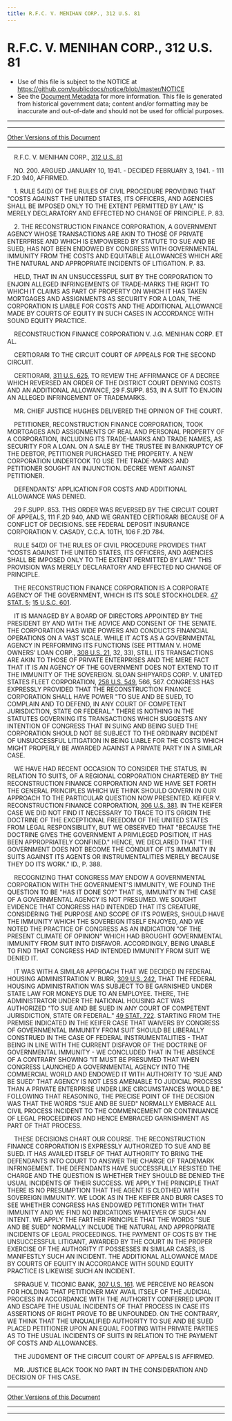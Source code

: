 ```yaml
---
title: R.F.C. V. MENIHAN CORP., 312 U.S. 81
---
```


# R.F.C. V. MENIHAN CORP., 312 U.S. 81

* Use of this file is subject to the NOTICE at https://github.com/publicdocs/notice/blob/master/NOTICE
* See the [Document Metadata](../../../index.md) for more information.
  This file is generated from historical government data; content and/or formatting may be inaccurate and out-of-date and should not be used for official purposes.

----------
----------

[Other Versions of this Document](https://publicdocs.github.io/go/links?ns=uslm-x&ref=%2Fus%2Fcourts%2Fscotus%2FusReporter%2F312%2F81)

----------

    R.F.C. V. MENIHAN CORP., [312 U.S. 81][/us/courts/scotus/usReporter/312/81]

    NO. 200.  ARGUED JANUARY 10, 1941.  - DECIDED FEBRUARY 3, 1941.  - 111 F.2D 940, AFFIRMED.

    1.  RULE 54(D) OF THE RULES OF CIVIL PROCEDURE PROVIDING THAT "COSTS AGAINST THE UNITED STATES, ITS OFFICERS, AND AGENCIES SHALL BE IMPOSED ONLY TO THE EXTENT PERMITTED BY LAW," IS MERELY DECLARATORY AND EFFECTED NO CHANGE OF PRINCIPLE.  P. 83.

    2.  THE RECONSTRUCTION FINANCE CORPORATION, A GOVERNMENT AGENCY WHOSE TRANSACTIONS ARE AKIN TO THOSE OF PRIVATE ENTERPRISE AND WHICH IS EMPOWERED BY STATUTE TO SUE AND BE SUED, HAS NOT BEEN ENDOWED BY CONGRESS WITH GOVERNMENTAL IMMUNITY FROM THE COSTS AND EQUITABLE ALLOWANCES WHICH ARE THE NATURAL AND APPROPRIATE INCIDENTS OF LITIGATION.  P. 83.

    HELD, THAT IN AN UNSUCCESSFUL SUIT BY THE CORPORATION TO ENJOIN ALLEGED INFRINGEMENTS OF TRADE-MARKS THE RIGHT TO WHICH IT CLAIMS AS PART OF PROPERTY ON WHICH IT HAS TAKEN MORTGAGES AND ASSIGNMENTS AS SECURITY FOR A LOAN, THE CORPORATION IS LIABLE FOR COSTS AND THE ADDITIONAL ALLOWANCE MADE BY COURTS OF EQUITY IN SUCH CASES IN ACCORDANCE WITH SOUND EQUITY PRACTICE.

    RECONSTRUCTION FINANCE CORPORATION V. J.G. MENIHAN CORP. ET AL.

    CERTIORARI TO THE CIRCUIT COURT OF APPEALS FOR THE SECOND CIRCUIT.

    CERTIORARI, [311 U.S. 625][/us/courts/scotus/usReporter/311/625], TO REVIEW THE AFFIRMANCE OF A DECREE WHICH REVERSED AN ORDER OF THE DISTRICT COURT DENYING COSTS AND AN ADDITIONAL ALLOWANCE, 29 F.SUPP.  853, IN A SUIT TO ENJOIN AN ALLEGED INFRINGEMENT OF TRADEMARKS.

    MR. CHIEF JUSTICE HUGHES DELIVERED THE OPINION OF THE COURT.

    PETITIONER, RECONSTRUCTION FINANCE CORPORATION, TOOK MORTGAGES AND ASSIGNMENTS OF REAL AND PERSONAL PROPERTY OF A CORPORATION, INCLUDING ITS TRADE-MARKS AND TRADE NAMES, AS SECURITY FOR A LOAN.  ON A SALE BY THE TRUSTEE IN BANKRUPTCY OF THE DEBTOR, PETITIONER PURCHASED THE PROPERTY.  A NEW CORPORATION UNDERTOOK TO USE THE TRADE-MARKS AND PETITIONER SOUGHT AN INJUNCTION.  DECREE WENT AGAINST PETITIONER.

    DEFENDANTS' APPLICATION FOR COSTS AND ADDITIONAL ALLOWANCE WAS DENIED.

    29 F.SUPP.  853.  THIS ORDER WAS REVERSED BY THE CIRCUIT COURT OF APPEALS, 111 F.2D 940, AND WE GRANTED CERTIORARI BECAUSE OF A CONFLICT OF DECISIONS.  SEE FEDERAL DEPOSIT INSURANCE CORPORATION V. CASADY, C.C.A. 10TH, 106 F.2D 784.

    RULE 54(D) OF THE RULES OF CIVIL PROCEDURE PROVIDES THAT "COSTS AGAINST THE UNITED STATES, ITS OFFICERS, AND AGENCIES SHALL BE IMPOSED ONLY TO THE EXTENT PERMITTED BY LAW."  THIS PROVISION WAS MERELY DECLARATORY AND EFFECTED NO CHANGE OF PRINCIPLE.

    THE RECONSTRUCTION FINANCE CORPORATION IS A CORPORATE AGENCY OF THE GOVERNMENT, WHICH IS ITS SOLE STOCKHOLDER.  [47 STAT. 5][/us/stat/47/5]; [15 U.S.C. 601][/us/usc/t15/s601].

    IT IS MANAGED BY A BOARD OF DIRECTORS APPOINTED BY THE PRESIDENT BY AND WITH THE ADVICE AND CONSENT OF THE SENATE.  THE CORPORATION HAS WIDE POWERS AND CONDUCTS FINANCIAL OPERATIONS ON A VAST SCALE.  WHILE IT ACTS AS A GOVERNMENTAL AGENCY IN PERFORMING ITS FUNCTIONS (SEE PITTMAN V. HOME OWNERS' LOAN CORP., [308 U.S. 21][/us/courts/scotus/usReporter/308/21], 32, 33), STILL ITS TRANSACTIONS ARE AKIN TO THOSE OF PRIVATE ENTERPRISES AND THE MERE FACT THAT IT IS AN AGENCY OF THE GOVERNMENT DOES NOT EXTEND TO IT THE IMMUNITY OF THE SOVEREIGN.  SLOAN SHIPYARDS CORP. V. UNITED STATES FLEET CORPORATION, [258 U.S. 549][/us/courts/scotus/usReporter/258/549], 566, 567.  CONGRESS HAS EXPRESSLY PROVIDED THAT THE RECONSTRUCTION FINANCE CORPORATION SHALL HAVE POWER "TO SUE AND BE SUED, TO COMPLAIN AND TO DEFEND, IN ANY COURT OF COMPETENT JURISDICTION, STATE OR FEDERAL."  THERE IS NOTHING IN THE STATUTES GOVERNING ITS TRANSACTIONS WHICH SUGGESTS ANY INTENTION OF CONGRESS THAT IN SUING AND BEING SUED THE CORPORATION SHOULD NOT BE SUBJECT TO THE ORDINARY INCIDENT OF UNSUCCESSFUL LITIGATION IN BEING LIABLE FOR THE COSTS WHICH MIGHT PROPERLY BE AWARDED AGAINST A PRIVATE PARTY IN A SIMILAR CASE.

    WE HAVE HAD RECENT OCCASION TO CONSIDER THE STATUS, IN RELATION TO SUITS, OF A REGIONAL CORPORATION CHARTERED BY THE RECONSTRUCTION FINANCE CORPORATION AND WE HAVE SET FORTH THE GENERAL PRINCIPLES WHICH WE THINK SHOULD GOVERN IN OUR APPROACH TO THE PARTICULAR QUESTION NOW PRESENTED.  KEIFER V. RECONSTRUCTION FINANCE CORPORATION, [306 U.S. 381][/us/courts/scotus/usReporter/306/381].  IN THE KEIFER CASE WE DID NOT FIND IT NECESSARY TO TRACE TO ITS ORIGIN THE DOCTRINE OF THE EXCEPTIONAL FREEDOM OF THE UNITED STATES FROM LEGAL RESPONSIBILITY, BUT WE OBSERVED THAT "BECAUSE THE DOCTRINE GIVES THE GOVERNMENT A PRIVILEGED POSITION, IT HAS BEEN APPROPRIATELY CONFINED."  HENCE, WE DECLARED THAT "THE GOVERNMENT DOES NOT BECOME THE CONDUIT OF ITS IMMUNITY IN SUITS AGAINST ITS AGENTS OR INSTRUMENTALITIES MERELY BECAUSE THEY DO ITS WORK."  ID., P. 388.

    RECOGNIZING THAT CONGRESS MAY ENDOW A GOVERNMENTAL CORPORATION WITH THE GOVERNMENT'S IMMUNITY, WE FOUND THE QUESTION TO BE "HAS IT DONE SO?" THAT IS, IMMUNITY IN THE CASE OF A GOVERNMENTAL AGENCY IS NOT PRESUMED.  WE SOUGHT EVIDENCE THAT CONGRESS HAD INTENDED THAT ITS CREATURE, CONSIDERING THE PURPOSE AND SCOPE OF ITS POWERS, SHOULD HAVE THE IMMUNITY WHICH THE SOVEREIGN ITSELF ENJOYED, AND WE NOTED THE PRACTICE OF CONGRESS AS AN INDICATION "OF THE PRESENT CLIMATE OF OPINION" WHICH HAD BROUGHT GOVERNMENTAL IMMUNITY FROM SUIT INTO DISFAVOR.  ACCORDINGLY, BEING UNABLE TO FIND THAT CONGRESS HAD INTENDED IMMUNITY FROM SUIT WE DENIED IT.

    IT WAS WITH A SIMILAR APPROACH THAT WE DECIDED IN FEDERAL HOUSING ADMINISTRATION V. BURR, [309 U.S. 242][/us/courts/scotus/usReporter/309/242], THAT THE FEDERAL HOUSING ADMINISTRATION WAS SUBJECT TO BE GARNISHED UNDER STATE LAW FOR MONEYS DUE TO AN EMPLOYEE.  THERE, THE ADMINISTRATOR UNDER THE NATIONAL HOUSING ACT WAS AUTHORIZED "TO SUE AND BE SUED IN ANY COURT OF COMPETENT JURISDICTION, STATE OR FEDERAL."  [49 STAT. 722][/us/stat/49/722].  STARTING FROM THE PREMISE INDICATED IN THE KEIFER CASE THAT WAIVERS BY CONGRESS OF GOVERNMENTAL IMMUNITY FROM SUIT SHOULD BE LIBERALLY CONSTRUED IN THE CASE OF FEDERAL INSTRUMENTALITIES - THAT BEING IN LINE WITH THE CURRENT DISFAVOR OF THE DOCTRINE OF GOVERNMENTAL IMMUNITY - WE CONCLUDED THAT IN THE ABSENCE OF A CONTRARY SHOWING "IT MUST BE PRESUMED THAT WHEN CONGRESS LAUNCHED A GOVERNMENTAL AGENCY INTO THE COMMERCIAL WORLD AND ENDOWED IT WITH AUTHORITY TO 'SUE AND BE SUED' THAT AGENCY IS NOT LESS AMENABLE TO JUDICIAL PROCESS THAN A PRIVATE ENTERPRISE UNDER LIKE CIRCUMSTANCES WOULD BE."  FOLLOWING THAT REASONING, THE PRECISE POINT OF THE DECISION WAS THAT THE WORDS "SUE AND BE SUED" NORMALLY EMBRACE ALL CIVIL PROCESS INCIDENT TO THE COMMENCEMENT OR CONTINUANCE OF LEGAL PROCEEDINGS AND HENCE EMBRACED GARNISHMENT AS PART OF THAT PROCESS.

    THESE DECISIONS CHART OUR COURSE.  THE RECONSTRUCTION FINANCE CORPORATION IS EXPRESSLY AUTHORIZED TO SUE AND BE SUED.  IT HAS AVAILED ITSELF OF THAT AUTHORITY TO BRING THE DEFENDANTS INTO COURT TO ANSWER THE CHARGE OF TRADEMARK INFRINGEMENT.  THE DEFENDANTS HAVE SUCCESSFULLY RESISTED THE CHARGE AND THE QUESTION IS WHETHER THEY SHOULD BE DENIED THE USUAL INCIDENTS OF THEIR SUCCESS.  WE APPLY THE PRINCIPLE THAT THERE IS NO PRESUMPTION THAT THE AGENT IS CLOTHED WITH SOVEREIGN IMMUNITY.  WE LOOK AS IN THE KEIFER AND BURR CASES TO SEE WHETHER CONGRESS HAS ENDOWED PETITIONER WITH THAT IMMUNITY AND WE FIND NO INDICATIONS WHATEVER OF SUCH AN INTENT.  WE APPLY THE FARTHER PRINCIPLE THAT THE WORDS "SUE AND BE SUED" NORMALLY INCLUDE THE NATURAL AND APPROPRIATE INCIDENTS OF LEGAL PROCEEDINGS.  THE PAYMENT OF COSTS BY THE UNSUCCESSFUL LITIGANT, AWARDED BY THE COURT IN THE PROPER EXERCISE OF THE AUTHORITY IT POSSESSES IN SIMILAR CASES, IS MANIFESTLY SUCH AN INCIDENT.  THE ADDITIONAL ALLOWANCE MADE BY COURTS OF EQUITY IN ACCORDANCE WITH SOUND EQUITY PRACTICE IS LIKEWISE SUCH AN INCIDENT.

    SPRAGUE V. TICONIC BANK, [307 U.S. 161][/us/courts/scotus/usReporter/307/161].  WE PERCEIVE NO REASON FOR HOLDING THAT PETITIONER MAY AVAIL ITSELF OF THE JUDICIAL PROCESS IN ACCORDANCE WITH THE AUTHORITY CONFERRED UPON IT AND ESCAPE THE USUAL INCIDENTS OF THAT PROCESS IN CASE ITS ASSERTIONS OF RIGHT PROVE TO BE UNFOUNDED.  ON THE CONTRARY, WE THINK THAT THE UNQUALIFIED AUTHORITY TO SUE AND BE SUED PLACED PETITIONER UPON AN EQUAL FOOTING WITH PRIVATE PARTIES AS TO THE USUAL INCIDENTS OF SUITS IN RELATION TO THE PAYMENT OF COSTS AND ALLOWANCES.

    THE JUDGMENT OF THE CIRCUIT COURT OF APPEALS IS AFFIRMED.

    MR. JUSTICE BLACK TOOK NO PART IN THE CONSIDERATION AND DECISION OF THIS CASE.

----------

[Other Versions of this Document](https://publicdocs.github.io/go/links?ns=uslm-x&ref=%2Fus%2Fcourts%2Fscotus%2FusReporter%2F312%2F81)

----------
----------

[/us/courts/scotus/usReporter/312/81]: https://publicdocs.github.io/go/links?ns=uslm-x&ref=%2Fus%2Fcourts%2Fscotus%2FusReporter%2F312%2F81
[/us/courts/scotus/usReporter/311/625]: https://publicdocs.github.io/go/links?ns=uslm-x&ref=%2Fus%2Fcourts%2Fscotus%2FusReporter%2F311%2F625
[/us/stat/47/5]: https://publicdocs.github.io/go/links?ns=uslm&ref=%2Fus%2Fstat%2F47%2F5
[/us/usc/t15/s601]: https://publicdocs.github.io/go/links?ns=uslm&ref=%2Fus%2Fusc%2Ft15%2Fs601
[/us/courts/scotus/usReporter/308/21]: https://publicdocs.github.io/go/links?ns=uslm-x&ref=%2Fus%2Fcourts%2Fscotus%2FusReporter%2F308%2F21
[/us/courts/scotus/usReporter/258/549]: https://publicdocs.github.io/go/links?ns=uslm-x&ref=%2Fus%2Fcourts%2Fscotus%2FusReporter%2F258%2F549
[/us/courts/scotus/usReporter/306/381]: https://publicdocs.github.io/go/links?ns=uslm-x&ref=%2Fus%2Fcourts%2Fscotus%2FusReporter%2F306%2F381
[/us/courts/scotus/usReporter/309/242]: https://publicdocs.github.io/go/links?ns=uslm-x&ref=%2Fus%2Fcourts%2Fscotus%2FusReporter%2F309%2F242
[/us/stat/49/722]: https://publicdocs.github.io/go/links?ns=uslm&ref=%2Fus%2Fstat%2F49%2F722
[/us/courts/scotus/usReporter/307/161]: https://publicdocs.github.io/go/links?ns=uslm-x&ref=%2Fus%2Fcourts%2Fscotus%2FusReporter%2F307%2F161


